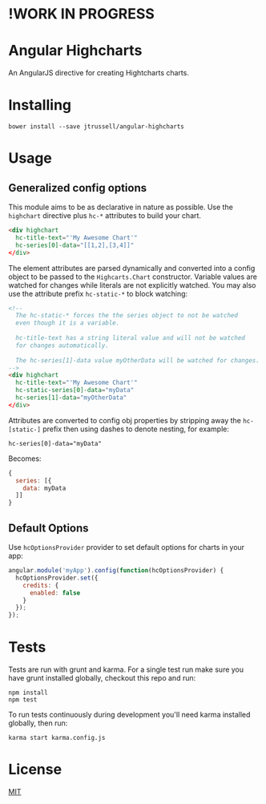 # !WORK IN PROGRESS

# Angular Highcharts

An AngularJS directive for creating Hightcharts charts.

# Installing

```
bower install --save jtrussell/angular-highcharts
```

# Usage

## Generalized config options

This module aims to be as declarative in nature as possible. Use the `highchart`
directive plus `hc-*` attributes to build your chart.

```html
<div highchart
  hc-title-text="'My Awesome Chart'"
  hc-series[0]-data="[[1,2],[3,4]]"
</div>
```

The element attributes are parsed dynamically and converted into a config object
to be passed to the `Highcarts.Chart` constructor. Variable values are watched
for changes while literals are not explicitly watched. You may also use the attribute
prefix `hc-static-*` to block watching:

```html
<!-- 
  The hc-static-* forces the the series object to not be watched
  even though it is a variable.
  
  hc-title-text has a string literal value and will not be watched
  for changes automatically.
  
  The hc-series[1]-data value myOtherData will be watched for changes.
-->
<div highchart
  hc-title-text="'My Awesome Chart'"
  hc-static-series[0]-data="myData"
  hc-series[1]-data="myOtherData"
</div>
```

Attributes are converted to config obj properties by stripping away the `hc-[static-]`
prefix then using dashes to denote nesting, for example:

`hc-series[0]-data="myData"`

Becomes:

```javascript
{
  series: [{
    data: myData
  ]]
}
```

## Default Options

Use `hcOptionsProvider` provider to set default options for charts in your app:

```javascript
angular.module('myApp').config(function(hcOptionsProvider) {
  hcOptionsProvider.set({
    credits: {
      enabled: false
    }
  });
});
```

# Tests

Tests are run with grunt and karma. For a single test run make sure you have grunt
installed globally, checkout this repo and run:

```
npm install
npm test
```

To run tests continuously during development you'll need karma installed globally,
then run:

```
karma start karma.config.js
```

# License

[MIT](https://raw.github.com/jtrussell/angular-highcharts/master/LICENSE-MIT)
